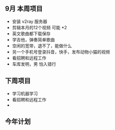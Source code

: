 ## 9月 本周项目

- 安装 v2ray 服务器
- 剪辑本月的12个视频 可能 *2
- 英文歌曲都下载保存
- 学吉他，弹奏简单歌曲
- 空闲的宽带，退不了，能做什么
- 另一个手机号登录抖音，快手，发布动物小猫的视频
- 看招聘和远程工作
- 车库发明，男 怕入错行

## 下周项目
- 学习机器学习
- 看招聘和远程工作
-

## 今年计划
